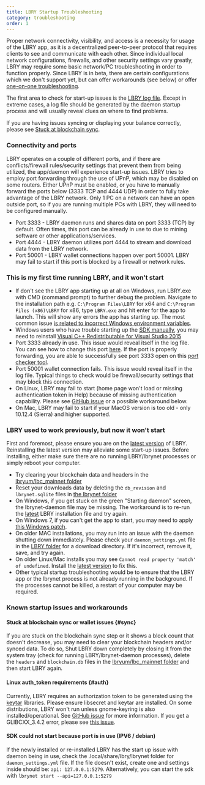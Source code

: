 ```yaml
---
title: LBRY Startup Troubleshooting
category: troubleshooting
order: 1
---
```


Proper network connectivity, visibility, and access is a necessity for usage of the LBRY app, as it is a decentralized peer-to-peer protocol that requires clients to see and communicate with each other. Since individual local network configurations, firewalls, and other security settings vary greatly, LBRY may require some basic network/PC troubleshooting in order to function properly. Since LBRY is in beta, there are certain configurations which we don't support yet, but can offer workarounds (see below) or offer [one-on-one troubleshooting](/faq/how-to-report-bugs).

The first area to check for start-up issues is the [LBRY log file](/faq/how-to-find-lbry-log-file). Except in extreme cases, a log file should be generated by the daemon startup process and will usually reveal clues on where to find problems.

If you are having issues syncing or displaying your balance correctly, please see [Stuck at blockchain sync](#sync).

### Connectivity and ports
LBRY operates on a couple of different ports, and if there are conflicts/firewall rules/security settings that prevent them from being utilized, the app/daemon will experience start-up issues. LBRY tries to employ port forwarding through the use of UPnP, which may be disabled on some routers. Either UPnP must be enabled, or you have to manually forward the ports below (3333 TCP and 4444 UDP) in order to fully take advantage of the LBRY network. Only 1 PC on a network can have an open outside port, so if you are running multiple PCs with LBRY, they will need to be configured manually.

- Port 3333 - LBRY daemon runs and shares data on port 3333 (TCP) by default. Often times, this port can be already in use to due to mining software or other applications/services.
- Port 4444 - LBRY daemon utilizes port 4444 to stream and download data from the LBRY network.
- Port 50001 - LBRY wallet connections happen over port 50001. LBRY may fail to start if this port is blocked by a firewall or network rules.

### This is my first time running LBRY, and it won't start
- If don't see the LBRY app starting up at all on Windows, run LBRY.exe with CMD (command prompt) to further debug the problem. Navigate to the installation path e.g. `C:\Program Files\LBRY` for x64 and `C:\Program Files (x86)\LBRY` for x86, type `LBRY.exe` and hit enter for the app to launch. This will show any errors the app has starting up. The most common issue [is related to incorrect Windows environment variables](https://superuser.com/questions/1178674/wmic-is-not-recognized-as-an-internal-or-external-command-operable-program-or/1178758).
- Windows users who have trouble starting up the [SDK manually](https://lbry.com/faq/how-to-run-lbry), you may need to reinstall [Visual C++ Redistributable for Visual Studio 2015](https://www.microsoft.com/en-US/download/details.aspx?id=48145)
- Port 3333 already in use. This issue would reveal itself in the log file. You can see how to change this port [here](/faq/how-to-change-port). If the port is properly forwarding, you are able to successfully see port 3333 open on this [port checker tool](http://www.canyouseeme.org).
- Port 50001 wallet connection fails. This issue would reveal itself in the log file. Typical things to check would be firewall/security settings that may block this connection.
- On Linux, LBRY may fail to start (home page won't load or missing authentication token in Help) because of missing authentication capability. Please see [GitHub issue](https://github.com/lbryio/lbry-desktop/issues/386) or a possible workaround below.
- On Mac, LBRY may fail to start if your MacOS version is too old - only 10.12.4 (Sierra) and higher supported.

### LBRY used to work previously, but now it won't start
First and foremost, please ensure you are on the [latest version](/get) of LBRY. Reinstalling the latest version may alleviate some start-up issues. Before installing, either make sure there are no running LBRY/lbrynet processes or simply reboot your computer.

- Try clearing your blockchain data and headers in the [lbryum/lbc_mainnet folder](/faq/lbry-directories)
- Reset your downloads data by deleting the `db_revision` and `lbrynet.sqlite` files in [the lbrynet folder](/faq/lbry-directories)
- On Windows, if you get stuck on the green "Starting daemon" screen, the lbrynet-daemon file may be missing. The workaround is to re-run the [latest](/get) LBRY installation file and try again.
- On Windows 7, if you can't get the app to start, you may need to apply [this Windows patch](https://www.microsoft.com/en-us/download/confirmation.aspx?id=49093&fbclid=IwAR2Gl1Qay34-_NnHpOSZm0VqMC9CQFish4vYXf4AQQ01cnJeE9ZDHdmInv0).
- On older MAC installations, you may run into an issue with the daemon shutting down immediately. Please check your `daemon_settings.yml` file in the [LBRY folder](/faq/lbry-directories) for a download directory. If it's incorrect, remove it, save, and try again.
- On older Linux/Mac installs you may see `Cannot read property 'match' of undefined`. Install the [latest version](/get) to fix this.
- Other typical startup troubleshooting would be to ensure that the LBRY app or the lbrynet process is not already running in the background. If the processes cannot be killed, a restart of your computer may be required.

### Known startup issues and workarounds
#### Stuck at blockchain sync or wallet issues {#sync}
If you are stuck on the blockchain sync step or it shows a block count that doesn't decrease, you may need to clear your blockchain headers and/or synced data. To do so, Shut LBRY down completely by closing it from the system tray (check for running LBRY/lbrynet-daemon processes), delete the `headers` and `blockchain.db` files in the [lbryum/lbc_mainnet folder](/faq/lbry-directories) and then start LBRY again.

#### Linux auth_token requirements {#auth}
Currently, LBRY requires an authorization token to be generated using the [keytar](https://github.com/atom/node-keytar) libraries. Please ensure libsecret and keytar are installed. On some distributions, LBRY won't run unless gnome-keyring is also installed/operational. See [GitHub issue](https://github.com/lbryio/lbry-desktop/issues/386) for more information. If you get a GLIBCXX_3.4.2 error, please see [this issue](https://github.com/lbryio/lbry-desktop/issues/423#issuecomment-327519486).

#### SDK could not start because port is in use (IPV6 / debian)
If the newly installed or re-installed LBRY has the start up issue with daemon being in use, check the .local/share/lbry/lbrynet folder for `daemon_settings.yml` file.
If the file doesn't exist, create one and settings inside should be: `api: 127.0.0.1:5279`. Alternatively, you can start the sdk with `lbrynet start --api=127.0.0.1:5279`

